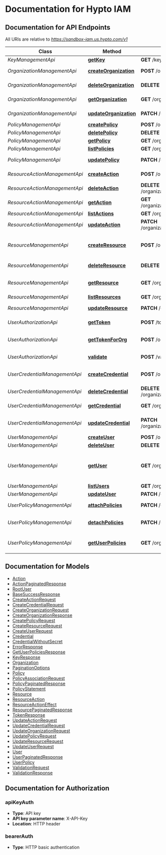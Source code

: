 # Documentation for Hypto IAM

<a name="documentation-for-api-endpoints"></a>
## Documentation for API Endpoints

All URIs are relative to *https://sandbox-iam.us.hypto.com/v1*

Class | Method | HTTP request | Description
------------ | ------------- | ------------- | -------------
*KeyManagementApi* | [**getKey**](Apis/KeyManagementApi.md#getkey) | **GET** /keys/{kid} | Get keys
*OrganizationManagementApi* | [**createOrganization**](Apis/OrganizationManagementApi.md#createorganization) | **POST** /organizations | Creates an organization.
*OrganizationManagementApi* | [**deleteOrganization**](Apis/OrganizationManagementApi.md#deleteorganization) | **DELETE** /organizations/{organization_id} | Delete an organization
*OrganizationManagementApi* | [**getOrganization**](Apis/OrganizationManagementApi.md#getorganization) | **GET** /organizations/{organization_id} | Get an organization
*OrganizationManagementApi* | [**updateOrganization**](Apis/OrganizationManagementApi.md#updateorganization) | **PATCH** /organizations/{organization_id} | Update an organization
*PolicyManagementApi* | [**createPolicy**](Apis/PolicyManagementApi.md#createpolicy) | **POST** /organizations/{organization_id}/policies | Create a policy
*PolicyManagementApi* | [**deletePolicy**](Apis/PolicyManagementApi.md#deletepolicy) | **DELETE** /organizations/{organization_id}/policies/{policy_name} | Delete a policy
*PolicyManagementApi* | [**getPolicy**](Apis/PolicyManagementApi.md#getpolicy) | **GET** /organizations/{organization_id}/policies/{policy_name} | Get a policy
*PolicyManagementApi* | [**listPolicies**](Apis/PolicyManagementApi.md#listpolicies) | **GET** /organizations/{organization_id}/policies | List policies
*PolicyManagementApi* | [**updatePolicy**](Apis/PolicyManagementApi.md#updatepolicy) | **PATCH** /organizations/{organization_id}/policies/{policy_name} | Update a policy
*ResourceActionManagementApi* | [**createAction**](Apis/ResourceActionManagementApi.md#createaction) | **POST** /organizations/{organization_id}/resources/{resource_name}/actions | Create an action
*ResourceActionManagementApi* | [**deleteAction**](Apis/ResourceActionManagementApi.md#deleteaction) | **DELETE** /organizations/{organization_id}/resources/{resource_name}/actions/{action_name} | Delete an action
*ResourceActionManagementApi* | [**getAction**](Apis/ResourceActionManagementApi.md#getaction) | **GET** /organizations/{organization_id}/resources/{resource_name}/actions/{action_name} | Get an action
*ResourceActionManagementApi* | [**listActions**](Apis/ResourceActionManagementApi.md#listactions) | **GET** /organizations/{organization_id}/resources/{resource_name}/actions | List actions
*ResourceActionManagementApi* | [**updateAction**](Apis/ResourceActionManagementApi.md#updateaction) | **PATCH** /organizations/{organization_id}/resources/{resource_name}/actions/{action_name} | Update an action
*ResourceManagementApi* | [**createResource**](Apis/ResourceManagementApi.md#createresource) | **POST** /organizations/{organization_id}/resources | Create a resource name in an organization.
*ResourceManagementApi* | [**deleteResource**](Apis/ResourceManagementApi.md#deleteresource) | **DELETE** /organizations/{organization_id}/resources/{resource_name} | Delete a resource
*ResourceManagementApi* | [**getResource**](Apis/ResourceManagementApi.md#getresource) | **GET** /organizations/{organization_id}/resources/{resource_name} | Get the resource details
*ResourceManagementApi* | [**listResources**](Apis/ResourceManagementApi.md#listresources) | **GET** /organizations/{organization_id}/resources | List Resources
*ResourceManagementApi* | [**updateResource**](Apis/ResourceManagementApi.md#updateresource) | **PATCH** /organizations/{organization_id}/resources/{resource_name} | Update a resource
*UserAuthorizationApi* | [**getToken**](Apis/UserAuthorizationApi.md#gettoken) | **POST** /token | Generate a token
*UserAuthorizationApi* | [**getTokenForOrg**](Apis/UserAuthorizationApi.md#gettokenfororg) | **POST** /organizations/{organization_id}/token | Generate a organization_id scoped token
*UserAuthorizationApi* | [**validate**](Apis/UserAuthorizationApi.md#validate) | **POST** /validate | Validate an auth request
*UserCredentialManagementApi* | [**createCredential**](Apis/UserCredentialManagementApi.md#createcredential) | **POST** /organizations/{organization_id}/users/{user_name}/credentials | Create a new credential for a user
*UserCredentialManagementApi* | [**deleteCredential**](Apis/UserCredentialManagementApi.md#deletecredential) | **DELETE** /organizations/{organization_id}/users/{user_name}/credentials/{credential_id} | Delete a credential
*UserCredentialManagementApi* | [**getCredential**](Apis/UserCredentialManagementApi.md#getcredential) | **GET** /organizations/{organization_id}/users/{user_name}/credentials/{credential_id} | Gets credential for the user
*UserCredentialManagementApi* | [**updateCredential**](Apis/UserCredentialManagementApi.md#updatecredential) | **PATCH** /organizations/{organization_id}/users/{user_name}/credentials/{credential_id} | Update the status of credential
*UserManagementApi* | [**createUser**](Apis/UserManagementApi.md#createuser) | **POST** /organizations/{organization_id}/users | Create a user
*UserManagementApi* | [**deleteUser**](Apis/UserManagementApi.md#deleteuser) | **DELETE** /organizations/{organization_id}/users/{user_name} | Delete a User
*UserManagementApi* | [**getUser**](Apis/UserManagementApi.md#getuser) | **GET** /organizations/{organization_id}/users/{user_name} | Gets a user entity associated with the organization
*UserManagementApi* | [**listUsers**](Apis/UserManagementApi.md#listusers) | **GET** /organizations/{organization_id}/users | List users
*UserManagementApi* | [**updateUser**](Apis/UserManagementApi.md#updateuser) | **PATCH** /organizations/{organization_id}/users/{user_name} | Update a User
*UserPolicyManagementApi* | [**attachPolicies**](Apis/UserPolicyManagementApi.md#attachpolicies) | **PATCH** /organizations/{organization_id}/users/{user_name}/attach_policies | Attach policies to user
*UserPolicyManagementApi* | [**detachPolicies**](Apis/UserPolicyManagementApi.md#detachpolicies) | **PATCH** /organizations/{organization_id}/users/{user_name}/detach_policies | Detach policies from user
*UserPolicyManagementApi* | [**getUserPolicies**](Apis/UserPolicyManagementApi.md#getuserpolicies) | **GET** /organizations/{organization_id}/users/{user_name}/policies | List all policies associated with user


<a name="documentation-for-models"></a>
## Documentation for Models

 - [Action](./Models/Action.md)
 - [ActionPaginatedResponse](./Models/ActionPaginatedResponse.md)
 - [RootUser](./Models/RootUser.md)
 - [BaseSuccessResponse](./Models/BaseSuccessResponse.md)
 - [CreateActionRequest](./Models/CreateActionRequest.md)
 - [CreateCredentialRequest](./Models/CreateCredentialRequest.md)
 - [CreateOrganizationRequest](./Models/CreateOrganizationRequest.md)
 - [CreateOrganizationResponse](./Models/CreateOrganizationResponse.md)
 - [CreatePolicyRequest](./Models/CreatePolicyRequest.md)
 - [CreateResourceRequest](./Models/CreateResourceRequest.md)
 - [CreateUserRequest](./Models/CreateUserRequest.md)
 - [Credential](./Models/Credential.md)
 - [CredentialWithoutSecret](./Models/CredentialWithoutSecret.md)
 - [ErrorResponse](./Models/ErrorResponse.md)
 - [GetUserPoliciesResponse](./Models/GetUserPoliciesResponse.md)
 - [KeyResponse](./Models/KeyResponse.md)
 - [Organization](./Models/Organization.md)
 - [PaginationOptions](./Models/PaginationOptions.md)
 - [Policy](./Models/Policy.md)
 - [PolicyAssociationRequest](./Models/PolicyAssociationRequest.md)
 - [PolicyPaginatedResponse](./Models/PolicyPaginatedResponse.md)
 - [PolicyStatement](./Models/PolicyStatement.md)
 - [Resource](./Models/Resource.md)
 - [ResourceAction](./Models/ResourceAction.md)
 - [ResourceActionEffect](./Models/ResourceActionEffect.md)
 - [ResourcePaginatedResponse](./Models/ResourcePaginatedResponse.md)
 - [TokenResponse](./Models/TokenResponse.md)
 - [UpdateActionRequest](./Models/UpdateActionRequest.md)
 - [UpdateCredentialRequest](./Models/UpdateCredentialRequest.md)
 - [UpdateOrganizationRequest](./Models/UpdateOrganizationRequest.md)
 - [UpdatePolicyRequest](./Models/UpdatePolicyRequest.md)
 - [UpdateResourceRequest](./Models/UpdateResourceRequest.md)
 - [UpdateUserRequest](./Models/UpdateUserRequest.md)
 - [User](./Models/User.md)
 - [UserPaginatedResponse](./Models/UserPaginatedResponse.md)
 - [UserPolicy](./Models/UserPolicy.md)
 - [ValidationRequest](./Models/ValidationRequest.md)
 - [ValidationResponse](./Models/ValidationResponse.md)


<a name="documentation-for-authorization"></a>
## Documentation for Authorization

<a name="apiKeyAuth"></a>
### apiKeyAuth

- **Type**: API key
- **API key parameter name**: X-API-Key
- **Location**: HTTP header

<a name="bearerAuth"></a>
### bearerAuth

- **Type**: HTTP basic authentication

